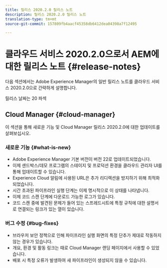 ```yaml
---
title: 릴리스 2020.2.0 릴리스 노트
description: 릴리스 2020.2.0 릴리스 노트
translation-type: tm+mt
source-git-commit: 157809fb4aacf45358db6412dea04398a7f12495

---
```



# 클라우드 서비스 2020.2.0으로서 AEM에 대한 릴리스 노트 {#release-notes}

다음 섹션에서는 Adobe Experience Manager의 일반 릴리스 노트를 클라우드 서비스 2020.2.0으로 간략하게 설명합니다.

릴리스 날짜는 20 파섹

## Cloud Manager {#cloud-manager}

이 섹션을 통해 새로운 기능 및 Cloud Manager 릴리스 2020.2.0에 대한 업데이트를 살펴보십시오.

### 새로운 기능 {#what-is-new}

* Adobe Experience Manager 기본 버전이 버전 22로 업데이트되었습니다.
* 이제 샌드박스/데모 프로그램의 스테이지 및 프로덕션 환경을 클라우드 관리자 UI를 통해 업데이트할 수 있습니다.
* Experience Cloud 알림에 사용된 URL은 추가 리디렉션을 방지하기 위해 최적화되었습니다.
* 시간 초과된 파이프라인 실행 단계는 이제 명시적으로 이 상태를 나타냅니다.
* 이제 코드 스캔 단계에 다운로드 가능한 로그가 있습니다.
* 코드 스캔 중에 발견된 문제가 들어 있는 스프레드시트에 특정 규칙에 대한 설명서로 연결되는 링크가 있는 열이 있습니다.

### 버그 수정 {#bug-fixes}

* 브라우저 보안 정책으로 인해 파이프라인 실행 화면의 특정 단추가 제대로 작동하지 않는 경우가 있습니다.
* 개요, 환경 및 활동 링크는 때로 Cloud Manager 랜딩 페이지에서 사용할 수 있었습니다.
* 배포 시 특정 오류가 발생하여 새 파이프라인이 생성되지 않을 수 있습니다.